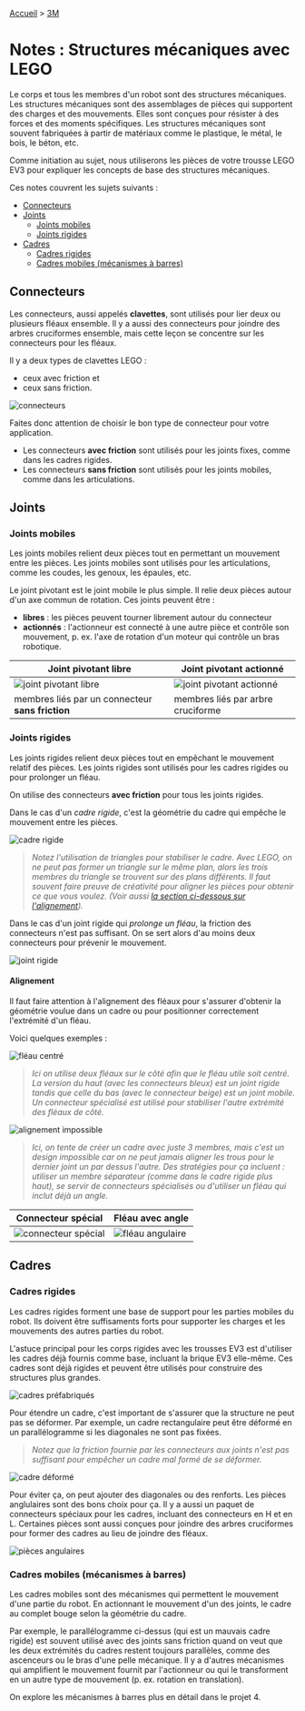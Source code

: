 [Accueil](./index.md) > [3M](./acceuil3M.md#projet-3--structures-mécaniques)

# Notes : Structures mécaniques avec LEGO

Le corps et tous les membres d'un robot sont des structures mécaniques. Les structures mécaniques sont des assemblages de pièces qui supportent des charges et des mouvements. Elles sont conçues pour résister à des forces et des moments spécifiques. Les structures mécaniques sont souvent fabriquées à partir de matériaux comme le plastique, le métal, le bois, le béton, etc.

Comme initiation au sujet, nous utiliserons les pièces de votre trousse LEGO EV3 pour expliquer les concepts de base des structures mécaniques.

Ces notes couvrent les sujets suivants :

- [Connecteurs](#connecteurs)
- [Joints](#joints)
  - [Joints mobiles](#joints-mobiles)
  - [Joints rigides](#joints-rigides)
- [Cadres](#cadres)
  - [Cadres rigides](#cadres-fixes)
  - [Cadres mobiles (mécanismes à barres)](#cadres-mobiles)

## Connecteurs

Les connecteurs, aussi appelés **clavettes**, sont utilisés pour lier deux ou plusieurs fléaux ensemble. Il y a aussi des connecteurs pour joindre des arbres cruciformes ensemble, mais cette leçon se concentre sur les connecteurs pour les fléaux.

Il y a deux types de clavettes LEGO :

- ceux avec friction et
- ceux sans friction.

![connecteurs](./assets/images/p3/connecteurs.drawio.png)

Faites donc attention de choisir le bon type de connecteur pour votre application.

- Les connecteurs **avec friction** sont utilisés pour les joints fixes, comme dans les cadres rigides.
- Les connecteurs **sans friction** sont utilisés pour les joints mobiles, comme dans les articulations.

## Joints

### Joints mobiles

Les joints mobiles relient deux pièces tout en permettant un mouvement entre les pièces. Les joints mobiles sont utilisés pour les articulations, comme les coudes, les genoux, les épaules, etc.

Le joint pivotant est le joint mobile le plus simple. Il relie deux pièces autour d'un axe commun de rotation. Ces joints peuvent être :

- **libres** : les pièces peuvent tourner librement autour du connecteur
- **actionnés** : l'actionneur est connecté à une autre pièce et contrôle son mouvement, p. ex. l'axe de rotation d'un moteur qui contrôle un bras robotique.

| Joint pivotant libre                                          | Joint pivotant actionné                                             |
| ------------------------------------------------------------- | ------------------------------------------------------------------- |
| ![joint pivotant libre](./assets/images/p3/joint_pivotant_libre.png) | ![joint pivotant actionné](./assets/images/p3/joint_pivotant_actionne.png) |
| membres liés par un connecteur **sans friction**              | membres liés par arbre cruciforme                                   |

### Joints rigides

Les joints rigides relient deux pièces tout en empêchant le mouvement relatif des pièces. Les joints rigides sont utilisés pour les cadres rigides ou pour prolonger un fléau.

On utilise des connecteurs **avec friction** pour tous les joints rigides.

Dans le cas d'un _cadre rigide_, c'est la géométrie du cadre qui empêche le mouvement entre les pièces.

![cadre rigide](./assets/images/p3/cadre_rigide.png)

> _Notez l'utilisation de triangles pour stabiliser le cadre. Avec LEGO, on ne peut pas former un triangle sur le même plan, alors les trois membres du triangle se trouvent sur des plans différents. Il faut souvent faire preuve de créativité pour aligner les pièces pour obtenir ce que vous voulez. (Voir aussi [la section ci-dessous sur l'alignement](#alignement))._

Dans le cas d'un joint rigide qui _prolonge un fléau_, la friction des connecteurs n'est pas suffisant. On se sert alors d'au moins deux connecteurs pour prévenir le mouvement.

![joint rigide](./assets/images/p3/joint_rigide_fleau.png)

#### Alignement

Il faut faire attention à l'alignement des fléaux pour s'assurer d'obtenir la géométrie voulue dans un cadre ou pour positionner correctement l'extrémité d'un fléau.

Voici quelques exemples :

![fléau centré](./assets/images/p3/align_fleau-centre.png)

> _Ici on utilise deux fléaux sur le côté afin que le fléau utile soit centré. La version du haut (avec les connecteurs bleux) est un joint rigide tandis que celle du bas (avec le connecteur beige) est un joint mobile. Un connecteur spécialisé est utilisé pour stabiliser l'autre extrémité des fléaux de côté._

![alignement impossible](./assets/images/p3/cadre_align-impossible.png)

> _Ici, on tente de créer un cadre avec juste 3 membres, mais c'est un design impossible car on ne peut jamais aligner les trous pour le dernier joint un par dessus l'autre. Des stratégies pour ça incluent : utiliser un membre séparateur (comme dans le cadre rigide plus haut), se servir de connecteurs spécialisés ou d'utiliser un fléau qui inclut déjà un angle._

Connecteur spécial | Fléau avec angle
--- | ---
![connecteur spécial](./assets/images/p3/align_connecteur-special.png) | ![fléau angulaire](./assets/images/p3/align_fleau-angle.png)

## Cadres

### Cadres rigides

Les cadres rigides forment une base de support pour les parties mobiles du robot. Ils doivent être suffisaments forts pour supporter les charges et les mouvements des autres parties du robot.

L'astuce principal pour les corps rigides avec les trousses EV3 est d'utiliser les cadres déjà fournis comme base, incluant la brique EV3 elle-même. Ces cadres sont déjà rigides et peuvent être utilisés pour construire des structures plus grandes.

![cadres préfabriqués](./assets/images/p3/cadre_prefab.png)

Pour étendre un cadre, c'est important de s'assurer que la structure ne peut pas se déformer. Par exemple, un cadre rectangulaire peut être déformé en un parallélogramme si les diagonales ne sont pas fixées.

> _Notez que la friction fournie par les connecteurs aux joints n'est pas suffisant pour empêcher un cadre mal formé de se déformer._

![cadre déformé](./assets/images/p3/cadre_deformable.png)

Pour éviter ça, on peut ajouter des diagonales ou des renforts. Les pièces anglulaires sont des bons choix pour ça. Il y a aussi un paquet de connecteurs spéciaux pour les cadres, incluant des connecteurs en H et en L. Certaines pièces sont aussi conçues pour joindre des arbres cruciformes pour former des cadres au lieu de joindre des fléaux.

![pièces angulaires](./assets/images/p3/cadre_pieces.png)

### Cadres mobiles (mécanismes à barres)

Les cadres mobiles sont des mécanismes qui permettent le mouvement d'une partie du robot. En actionnant le mouvement d'un des joints, le cadre au complet bouge selon la géométrie du cadre.

Par exemple, le parallélogramme ci-dessus (qui est un mauvais cadre rigide) est souvent utilisé avec des joints sans friction quand on veut que les deux extrémités du cadres restent toujours parallèles, comme des ascenceurs ou le bras d'une pelle mécanique. Il y a d'autres mécanismes qui amplifient le mouvement fournit par l'actionneur ou qui le transforment en un autre type de mouvement (p. ex. rotation en translation).

On explore les mécanismes à barres plus en détail dans le projet 4.
